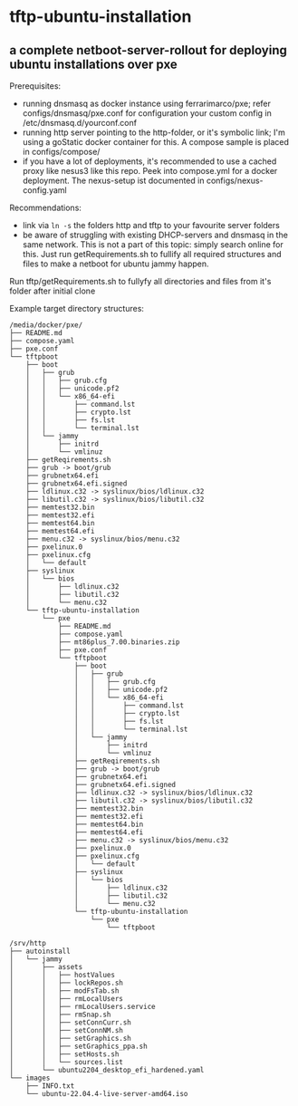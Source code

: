 # tftp-ubuntu-installation

## a complete netboot-server-rollout for deploying ubuntu installations over pxe

Prerequisites:
- running dnsmasq as docker instance using ferrarimarco/pxe; refer configs/dnsmasq/pxe.conf for configuration your custom config in /etc/dnsmasq.d/yourconf.conf
- running http server pointing to the http-folder, or it's symbolic link; I'm using a goStatic docker container for this. A compose sample is placed in configs/compose/
- if you have a lot of deployments, it's recommended to use a cached proxy like nesus3 like this repo. Peek into compose.yml for a docker deployment. The nexus-setup ist documented in  configs/nexus-config.yaml

Recommendations:
- link via `ln -s` the folders http and tftp to your favourite server folders 
- be aware of struggling with existing DHCP-servers and dnsmasq in the same network. This is not a part of this topic: simply search online for this. 
Just run getRequirements.sh to fullify all required structures and files to make a netboot for ubuntu jammy happen.

Run tftp/getRequirements.sh to fullyfy all directories and files from it's folder after initial clone

Example target directory structures: 

```
/media/docker/pxe/
├── README.md
├── compose.yaml
├── pxe.conf
└── tftpboot
    ├── boot
    │   ├── grub
    │   │   ├── grub.cfg
    │   │   ├── unicode.pf2
    │   │   └── x86_64-efi
    │   │       ├── command.lst
    │   │       ├── crypto.lst
    │   │       ├── fs.lst
    │   │       └── terminal.lst
    │   └── jammy
    │       ├── initrd
    │       └── vmlinuz
    ├── getReqirements.sh
    ├── grub -> boot/grub
    ├── grubnetx64.efi
    ├── grubnetx64.efi.signed
    ├── ldlinux.c32 -> syslinux/bios/ldlinux.c32
    ├── libutil.c32 -> syslinux/bios/libutil.c32
    ├── memtest32.bin
    ├── memtest32.efi
    ├── memtest64.bin
    ├── memtest64.efi
    ├── menu.c32 -> syslinux/bios/menu.c32
    ├── pxelinux.0
    ├── pxelinux.cfg
    │   └── default
    ├── syslinux
    │   └── bios
    │       ├── ldlinux.c32
    │       ├── libutil.c32
    │       └── menu.c32
    └── tftp-ubuntu-installation
        └── pxe
            ├── README.md
            ├── compose.yaml
            ├── mt86plus_7.00.binaries.zip
            ├── pxe.conf
            └── tftpboot
                ├── boot
                │   ├── grub
                │   │   ├── grub.cfg
                │   │   ├── unicode.pf2
                │   │   └── x86_64-efi
                │   │       ├── command.lst
                │   │       ├── crypto.lst
                │   │       ├── fs.lst
                │   │       └── terminal.lst
                │   └── jammy
                │       ├── initrd
                │       └── vmlinuz
                ├── getReqirements.sh
                ├── grub -> boot/grub
                ├── grubnetx64.efi
                ├── grubnetx64.efi.signed
                ├── ldlinux.c32 -> syslinux/bios/ldlinux.c32
                ├── libutil.c32 -> syslinux/bios/libutil.c32
                ├── memtest32.bin
                ├── memtest32.efi
                ├── memtest64.bin
                ├── memtest64.efi
                ├── menu.c32 -> syslinux/bios/menu.c32
                ├── pxelinux.0
                ├── pxelinux.cfg
                │   └── default
                ├── syslinux
                │   └── bios
                │       ├── ldlinux.c32
                │       ├── libutil.c32
                │       └── menu.c32
                └── tftp-ubuntu-installation
                    └── pxe
                        └── tftpboot
```

```
/srv/http
├── autoinstall
│   └── jammy
│       ├── assets
│       │   ├── hostValues
│       │   ├── lockRepos.sh
│       │   ├── modFsTab.sh
│       │   ├── rmLocalUsers
│       │   ├── rmLocalUsers.service
│       │   ├── rmSnap.sh
│       │   ├── setConnCurr.sh
│       │   ├── setConnNM.sh
│       │   ├── setGraphics.sh
│       │   ├── setGraphics_ppa.sh
│       │   ├── setHosts.sh
│       │   └── sources.list
│       └── ubuntu2204_desktop_efi_hardened.yaml
└── images
    ├── INFO.txt
    └── ubuntu-22.04.4-live-server-amd64.iso
```